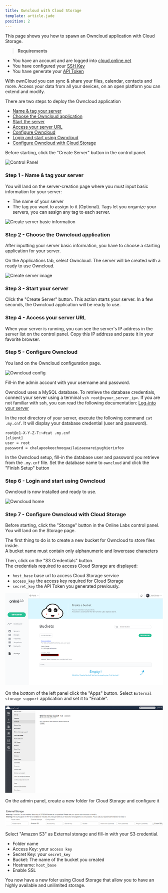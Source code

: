 ```yaml
---
title: Owncloud with Cloud Storage
template: article.jade
position: 2
---
```


This page shows you how to spawn an Owncloud application with Cloud Storage.

> <strong>Requirements</strong>
>
- You have an account and are logged into [cloud.online.net](//cloud.online.net)
- You have configured your [SSH Key](/howto/ssh_keys.html)
- You have generate your [API Token](/howto/credentials.html)

With ownCloud you can sync & share your files, calendar, contacts and more.
Access your data from all your devices, on an open platform you can extend and modify.

There are two steps to deploy the Owncloud application

- [Name & tag your server](/applications/owncloud.html#step-1-name-tag-your-server)
- [Choose the Owncloud application](/applications/owncloud.html#step-2-choose-the-owncloud-application)
- [Start the server](/applications/owncloud.html#step-3-start-your-server)
- [Access your server URL](/applications/owncloud.html#step-4-access-your-server-url)
- [Configure Owncloud](/applications/owncloud.html#step-5-configure-owncloud)
- [Login and start using Owncloud](/applications/owncloud.html#step-6-login-and-start-using-owncloud)
- [Configure Owncloud with Cloud Storage](/applications/owncloud.html#step-7-configure-owncloud-with-cloud-storage)

Before starting, click the "Create Server" button in the control panel.

![Control Panel](../../images/dashboard.png "Control Panel")

### Step 1 - Name & tag your server

You will land on the server-creation page where you must input basic information for your server:

- The name of your server
- The tag you want to assign to it (Optional). Tags let you organize your servers, you can assign any tag to each server.

![Create server basic information](../../images/server_basic_information.png "Create server basic information")

### Step 2 - Choose the Owncloud application

After inputting your server basic information, you have to choose a starting application for your server.

On the Applications tab, select Owncloud. The server will be created with a ready to use Owncloud.

![Create server image](../../images/server_image.png "Create server image")

### Step 3 - Start your server

Click the "Create Server" button. This action starts your server.
In a few seconds, the Owncloud application will be ready to use.

### Step 4 - Access your server URL

When your server is running, you can see the server's IP address in the server list on the control panel. Copy this IP address and paste it in your favorite browser.

### Step 5 - Configure Owncloud

You land on the Owncloud configuration page.

![Owncloud config](../../images/owncloud_configure.png "Owncloud config")

Fill-in the admin account with your username and password.

Owncloud uses a MySQL database. To retrieve the database credentials, connect your server using a terminal `ssh root@<your_server_ip>`.
If you are not familiar with ssh, you can read the following documentation: [Log-into your server](/howto/create_instance.html#log-into-your-server)

In the root directory of your server, execute the following command `cat .my.cnf`. It will display your database credential (user and password).

```
root@c1-X-Y-Z-T:~#cat .my.cnf
[client]
user = root
password = chalapookeechooquailaizaexareiyughieriofoo
```

In the Owncloud setup, fill-in the database user and password  you retrieve from the `.my.cnf` file. Set the database name to `owncloud` and click the "Finish Setup" button

### Step 6 - Login and start using Owncloud

Owncloud is now installed and ready to use.

![Owncloud home](../../images/owncloud_home.png "Owncloud home")

### Step 7 - Configure Owncloud with Cloud Storage

Before starting, click the "Storage" button in the Online Labs control panel.
You will land on the Storage page.

The first thing to do is to create a new bucket for Owncloud to store files inside.<br/>
A bucket name must contain only alphanumeric and lowercase characters

Then, click on the "S3 Credentials" button.<br/>
The credentials required to access Cloud Storage are displayed:

- `host_base`  base url to access Cloud Storage service
- `access_key` the access key required for Cloud Storage 
- `secret_key` the API Token you generated previously.

![S3 Crendentials](../images/s3.png "S3-credentials")


On the bottom of the left panel click the "Apps" button. Select `External storage support` application and set it to "Enable".

![Owncloud external storage](../images/owncloud_external_storage.png "Owncloud external storage")


On the admin panel, create a new folder for Cloud Storage and configure it

![Owncloud configure storage](../images/owncloud_configure_storage.png "Owncloud configure storage")


Select "Amazon S3" as External storage and fill-in with your S3 credential.

- Folder name
- Access Key: your `access key`
- Secret Key: your `secret_key`
- Bucket: The name of the bucket you created
- Hostname: `host_base`
- Enable SSL

You now have a new foler using Cloud Storage that allow you to have an highly available and unilimited storage.





